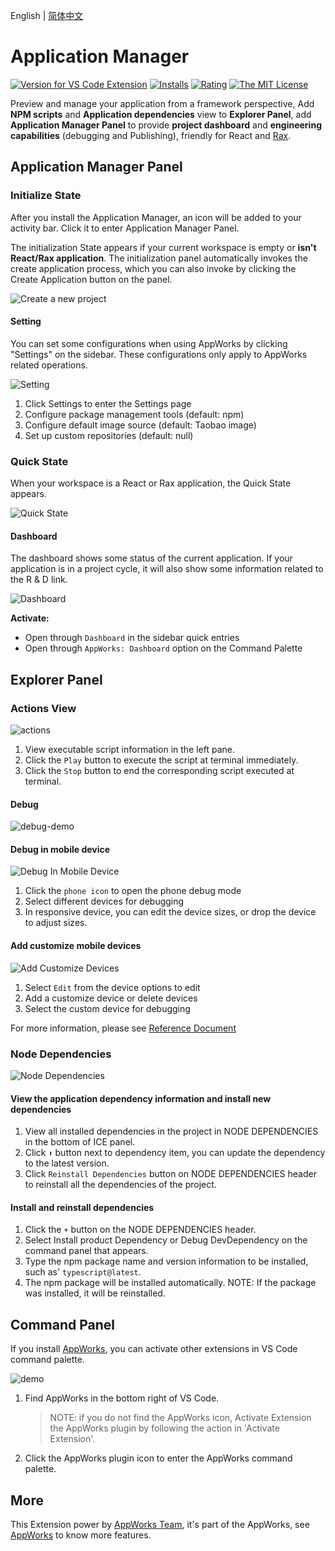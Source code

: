English | [简体中文](https://github.com/apptools-lab/appworks/blob/master/extensions/application-manager/README.zh-CN.md)

# Application Manager

[![Version for VS Code Extension](https://vsmarketplacebadge.apphb.com/version-short/iceworks-team.iceworks-app.svg?logo=visual-studio-code)](https://marketplace.visualstudio.com/items?itemName=iceworks-team.iceworks-app)
[![Installs](https://vsmarketplacebadge.apphb.com/installs-short/iceworks-team.iceworks-app.svg)](https://marketplace.visualstudio.com/items?itemName=iceworks-team.iceworks-app)
[![Rating](https://vsmarketplacebadge.apphb.com/rating-short/iceworks-team.iceworks-app.svg)](https://marketplace.visualstudio.com/items?itemName=iceworks-team.iceworks-app)
[![The MIT License](https://img.shields.io/badge/license-MIT-blue.svg)](http://opensource.org/licenses/MIT)

Preview and manage your application from a framework perspective, Add **NPM scripts** and **Application dependencies** view to **Explorer Panel**, add **Application Manager Panel** to provide **project dashboard** and **engineering capabilities** (debugging and Publishing), friendly for React and [Rax](https://rax.js.org/).

## Application Manager Panel

### Initialize State

After you install the Application Manager, an icon will be added to your activity bar. Click it to enter Application Manager Panel.

The initialization State appears if your current workspace is empty or **isn't React/Rax application**. The initialization panel automatically invokes the create application process, which you can also invoke by clicking the Create Application button on the panel.

![Create a new project](https://img.alicdn.com/imgextra/i1/O1CN01UN3fyV26ionbnonbx_!!6000000007696-2-tps-2048-1536.png)

#### Setting

You can set some configurations when using AppWorks by clicking "Settings" on the sidebar. These configurations only apply to AppWorks related operations.

![Setting](https://img.alicdn.com/imgextra/i1/O1CN0173xn6G1hxbBhqjlGC_!!6000000004344-2-tps-2048-1536.png)

1. Click Settings to enter the Settings page
2. Configure package management tools (default: npm)
3. Configure default image source (default: Taobao image)
4. Set up custom repositories (default: null)

### Quick State

When your workspace is a React or Rax application, the Quick State appears.

![Quick State](https://img.alicdn.com/imgextra/i3/O1CN0157AP9s1kviPGErEkq_!!6000000004746-2-tps-2048-1536.png)

#### Dashboard

The dashboard shows some status of the current application. If your application is in a project cycle, it will also show some information related to the R & D link.

![Dashboard](https://img.alicdn.com/imgextra/i3/O1CN01jScRq91fQVKvDypRI_!!6000000004001-2-tps-2048-1536.png)

**Activate:**

- Open through `Dashboard` in the sidebar quick entries
- Open through `AppWorks: Dashboard` option on the Command Palette

## Explorer Panel

### Actions View

![actions](https://img.alicdn.com/imgextra/i1/O1CN01yMo99V27EQ6rcgXFI_!!6000000007765-2-tps-2880-1754.png)

1. View executable script information in the left pane.
2. Click the `Play` button to execute the script at terminal immediately.
3. Click the `Stop` button to end the corresponding script executed at terminal.

#### Debug

![debug-demo](https://img.alicdn.com/tfs/TB1vCixhP39YK4jSZPcXXXrUFXa-1200-695.gif)

#### Debug in mobile device

![Debug In Mobile Device](https://img.alicdn.com/imgextra/i2/O1CN01xHrOWW1yl5pIYtMJ1_!!6000000006618-1-tps-1024-768.gif)

1. Click the `phone icon` to open the phone debug mode
2. Select different devices for debugging
3. In responsive device, you can edit the device sizes, or drop the device to adjust sizes.

#### Add customize mobile devices

![Add Customize Devices](https://img.alicdn.com/imgextra/i4/O1CN019qlxQR21Mldeemi9g_!!6000000006971-1-tps-1024-768.gif)

1. Select `Edit` from the device options to edit
2. Add a customize device or delete devices
3. Select the custom device for debugging

For more information, please see [Reference Document](https://github.com/apptools-lab/appworks/blob/master/extensions/application-manager/docs/debug.en.md)

### Node Dependencies

![Node Dependencies](https://img.alicdn.com/imgextra/i1/O1CN01eFzdSS1gqtl3r6MfH_!!6000000004194-2-tps-2880-1754.png)

#### View the application dependency information and install new dependencies

1. View all  installed dependencies in the project in NODE DEPENDENCIES in the bottom of ICE panel.
2. Click `⬆` button next to dependency item,  you can update  the dependency to the latest version.
3. Click `Reinstall Dependencies` button on  NODE DEPENDENCIES header to reinstall all the dependencies of the project.

#### Install and reinstall dependencies

1. Click the `+` button on the NODE DEPENDENCIES header.
2. Select Install product Dependency or Debug DevDependency on the command panel that appears.
3. Type the npm package name and version information to be installed, such as' `typescript@latest`.
4. The npm package will be installed automatically.
   NOTE: If the package was installed, it will be reinstalled.

## Command Panel

If you install [AppWorks](https://marketplace.visualstudio.com/items?ItemName=iceworks-team.iceworks), you can activate other extensions in VS Code command palette.

![demo](https://img.alicdn.com/imgextra/i3/O1CN01LeqsBd1xzv2xmpUhE_!!6000000006515-2-tps-2048-1536.png)

1. Find AppWorks in the bottom right of VS Code.
    > NOTE: if you do not find the AppWorks icon, Activate Extension the AppWorks plugin by following the action in 'Activate Extension'.
2. Click the AppWorks plugin icon to enter the AppWorks command palette.

## More

This Extension power by [AppWorks Team](https://marketplace.visualstudio.com/publishers/iceworks-team), it's part of the AppWorks, see [AppWorks](https://marketplace.visualstudio.com/items?itemName=iceworks-team.iceworks) to know more features.
